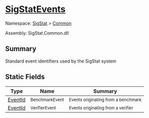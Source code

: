 # [SigStatEvents](./SigStatEvents.md)

Namespace: [SigStat]() > [Common](./README.md)

Assembly: SigStat.Common.dll

## Summary
Standard event identifiers used by the SigStat system

## Static Fields

| Type | Name | Summary | 
| --- | --- | --- | 
| [EventId](https://docs.microsoft.com/en-us/dotnet/api/Microsoft.Extensions.Logging.EventId) | <sub>BenchmarkEvent</sub> | <sub>Events originating from a benchmark</sub> | 
| [EventId](https://docs.microsoft.com/en-us/dotnet/api/Microsoft.Extensions.Logging.EventId) | <sub>VerifierEvent</sub> | <sub>Events originating from a verifier</sub> | 


